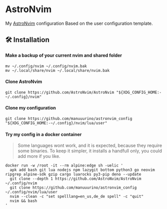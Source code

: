 # AstroNvim

My [AstroNvim](https://github.com/AstroNvim/AstroNvim) configuration Based on
the user configuration template.

## 🛠️ Installation

#### Make a backup of your current nvim and shared folder

```shell
mv ~/.config/nvim ~/.config/nvim.bak
mv ~/.local/share/nvim ~/.local/share/nvim.bak
```

#### Clone AstroNvim

```shell
git clone https://github.com/AstroNvim/AstroNvim "${XDG_CONFIG_HOME:-~/.config}/nvim"
```

#### Clone my configuration

```shell
git clone https://github.com/manuuurino/astronvim_config "${XDG_CONFIG_HOME:-~/.config}/nvim/lua/user"
```

#### Try my config in a docker container

<!-- credits: https://github.com/AstroNvim/docs/blob/8646dd525c476fdb7429c310f4ff8018bf2f285f/src/content/docs/index.mdx#L106-L114 -->

> Some languages wont work, and it is expected, because they require some
> binaries. To keep it simpler, it installs a handfull only, you could add more
> if you like.

```shell
docker run -w /root -it --rm alpine:edge sh -uelic '
  apk add bash git lua nodejs npm lazygit bottom python3 go neovim ripgrep alpine-sdk gzip cargo luarocks py3-pip deno --update
  git clone --depth 1 https://github.com/AstroNvim/AstroNvim ~/.config/nvim
  git clone https://github.com/manuuurino/astronvim_config ~/.config/nvim/lua/user
  nvim --clean -c "set spelllang=en_us,de_de spell" -c "quit"
  nvim && bash
'
```
